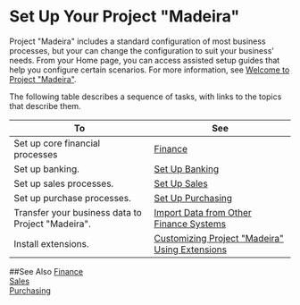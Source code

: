 <properties
	pageTitle="Set Up Your Project “Madeira” | Project Madeira"
    description="Set Up Your Project “Madeira”" 
    services="" 
    documentationCenter="Madeira"
    authors="edupont"/>
    
# Set Up Your Project "Madeira"
Project "Madeira" includes a standard configuration of most business processes, but your can change the configuration to suit your business' needs. 
From your Home page, you can access assisted setup guides that help you configure certain scenarios. For more information, see [Welcome to Project "Madeira"](madeira-get-started.md).  
 
The following table describes a sequence of tasks, with links to the topics that describe them.

| To                                                                  | See                      |
|---------------------------------------------------------------------|--------------------------|
|Set up core financial processes|[Finance](finance-setup-finance.md)|
|Set up banking.|[Set Up Banking](bank-setup-banking.md)|
|Set up sales processes.|[Set Up Sales](sales-setup-sales.md)|
|Set up purchase processes.|[Set Up Purchasing](purchasing-setup-purchasing.md)|
|Transfer your business data to Project "Madeira".| [Import Data from Other Finance Systems](upload-data.md)|
|Install extensions.|[Customizing Project "Madeira" Using Extensions](ui-extensions.md)|

##See Also
[Finance](finance.md)  
[Sales](sales-manage-sales.md)  
[Purchasing](purchasing-manage-purchasing.md)
